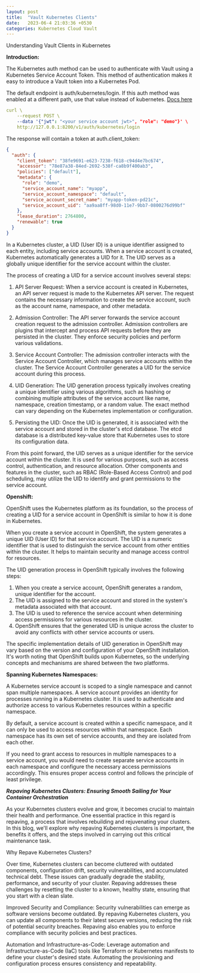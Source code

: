 ```yaml
---
layout: post
title:  "Vault Kubernetes Clients"
date:   2023-06-4 21:03:36 +0530
categories: Kubernetes Cloud Vault
---
```



Understanding Vault Clients in Kubernetes

**Introduction:**

The Kubernetes auth method can be used to authenticate with Vault using a Kubernetes Service Account Token. This method of authentication makes it easy to introduce a Vault token into a Kubernetes Pod.

The default endpoint is auth/kubernetes/login. If this auth method was enabled at a different path, use that value instead of kubernetes. [Docs here](https://developer.hashicorp.com/vault/docs/auth/kubernetes)

```yaml
curl \
    --request POST \
    --data '{"jwt": "<your service account jwt>", "role": "demo"}' \
    http://127.0.0.1:8200/v1/auth/kubernetes/login
```

The response will contain a token at auth.client_token:

```json
{
  "auth": {
    "client_token": "38fe9691-e623-7238-f618-c94d4e7bc674",
    "accessor": "78e87a38-84ed-2692-538f-ca8b9f400ab3",
    "policies": ["default"],
    "metadata": {
      "role": "demo",
      "service_account_name": "myapp",
      "service_account_namespace": "default",
      "service_account_secret_name": "myapp-token-pd21c",
      "service_account_uid": "aa9aa8ff-98d0-11e7-9bb7-0800276d99bf"
    },
    "lease_duration": 2764800,
    "renewable": true
  }
}
```





In a Kubernetes cluster, a UID (User ID) is a unique identifier assigned to each entity, including service accounts. When a service account is created, Kubernetes automatically generates a UID for it. The UID serves as a globally unique identifier for the service account within the cluster.

The process of creating a UID for a service account involves several steps:

1. API Server Request: When a service account is created in Kubernetes, an API server request is made to the Kubernetes API server. The request contains the necessary information to create the service account, such as the account name, namespace, and other metadata.

2. Admission Controller: The API server forwards the service account creation request to the admission controller. Admission controllers are plugins that intercept and process API requests before they are persisted in the cluster. They enforce security policies and perform various validations.

3. Service Account Controller: The admission controller interacts with the Service Account Controller, which manages service accounts within the cluster. The Service Account Controller generates a UID for the service account during this process.

4. UID Generation: The UID generation process typically involves creating a unique identifier using various algorithms, such as hashing or combining multiple attributes of the service account like name, namespace, creation timestamp, or a random value. The exact method can vary depending on the Kubernetes implementation or configuration.

5. Persisting the UID: Once the UID is generated, it is associated with the service account and stored in the cluster's etcd database. The etcd database is a distributed key-value store that Kubernetes uses to store its configuration data.

From this point forward, the UID serves as a unique identifier for the service account within the cluster. It is used for various purposes, such as access control, authentication, and resource allocation. Other components and features in the cluster, such as RBAC (Role-Based Access Control) and pod scheduling, may utilize the UID to identify and grant permissions to the service account.

**Openshift:**

OpenShift uses the Kubernetes platform as its foundation, so the process of creating a UID for a service account in OpenShift is similar to how it is done in Kubernetes.

When you create a service account in OpenShift, the system generates a unique UID (User ID) for that service account. The UID is a numeric identifier that is used to distinguish the service account from other entities within the cluster. It helps to maintain security and manage access control for resources.

The UID generation process in OpenShift typically involves the following steps:

1. When you create a service account, OpenShift generates a random, unique identifier for the account.
2. The UID is assigned to the service account and stored in the system's metadata associated with that account.
3. The UID is used to reference the service account when determining access permissions for various resources in the cluster.
4. OpenShift ensures that the generated UID is unique across the cluster to avoid any conflicts with other service accounts or users.

The specific implementation details of UID generation in OpenShift may vary based on the version and configuration of your OpenShift installation. It's worth noting that OpenShift builds upon Kubernetes, so the underlying concepts and mechanisms are shared between the two platforms.

**Spanning Kubernetes Namespaces:**

A Kubernetes service account is scoped to a single namespace and cannot span multiple namespaces. A service account provides an identity for processes running in a Kubernetes cluster. It is used to authenticate and authorize access to various Kubernetes resources within a specific namespace.

By default, a service account is created within a specific namespace, and it can only be used to access resources within that namespace. Each namespace has its own set of service accounts, and they are isolated from each other.

If you need to grant access to resources in multiple namespaces to a service account, you would need to create separate service accounts in each namespace and configure the necessary access permissions accordingly. This ensures proper access control and follows the principle of least privilege.

***Repaving Kubernetes Clusters: Ensuring Smooth Sailing for Your Container Orchestration***

As your Kubernetes clusters evolve and grow, it becomes crucial to maintain their health and performance. One essential practice in this regard is repaving, a process that involves rebuilding and rejuvenating your clusters. In this blog, we'll explore why repaving Kubernetes clusters is important, the benefits it offers, and the steps involved in carrying out this critical maintenance task.

Why Repave Kubernetes Clusters?

Over time, Kubernetes clusters can become cluttered with outdated components, configuration drift, security vulnerabilities, and accumulated technical debt. These issues can gradually degrade the stability, performance, and security of your cluster. Repaving addresses these challenges by resetting the cluster to a known, healthy state, ensuring that you start with a clean slate.

Improved Security and Compliance: Security vulnerabilities can emerge as software versions become outdated. By repaving Kubernetes clusters, you can update all components to their latest secure versions, reducing the risk of potential security breaches. Repaving also enables you to enforce compliance with security policies and best practices.

Automation and Infrastructure-as-Code: Leverage automation and Infrastructure-as-Code (IaC) tools like Terraform or Kubernetes manifests to define your cluster's desired state. Automating the provisioning and configuration process ensures consistency and repeatability.
